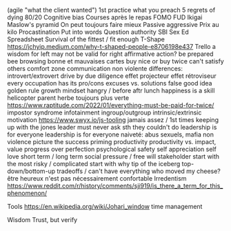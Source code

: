 
(agile "what the client wanted")
1st practice what you preach
5 regrets of dying
80/20
Cognitive bias
Courses après le repas
FOMO
FUD
Ikigai
Maslow's pyramid
On peut toujours faire mieux
Passive aggressive
Prix au kilo
Procastination
Put into words
Question authority
SBI
Sex Ed
Spreadsheet
Survival of the fittest / fit enough
T-Shape https://jchyip.medium.com/why-t-shaped-people-e8706198e437
Trello
a wisdom for left may not be valid for right
affirmative action?
be prepared
bee browsing
bonne et mauvaises cartes
buy nice or buy twice
can't satisfy others
comfort zone
communication non violente
differences: introvert/extrovert
drive by
due diligence
effet projecteur
effet rétroviseur
every occupation has its pro/cons
excuses vs. solutions
false good idea
golden rule
growth mindset
hangry / before aftr lunch
happiness is a skill
helicopter parent
herbe toujours plus verte
https://www.raptitude.com/2022/01/everything-must-be-paid-for-twice/
impostor syndrome
infotainment
ingroup/outgroup
intrinsic/extrinsic motivation https://www.swyx.io/js-tooling
jamais assez / 1st times
keeping up with the jones
leader must never ask sth they couldn't do
leadership is for everyone
leadership is for everyone
naiveté: abus sexuels, mafia
non violence
picture the success
priming
productivity
productivity vs. impact, value
progress over perfection
psychological safety
self appreciation
self love
short term / long term
social pressure / free will
stakeholder
start with the most risky / complicated
start with why
tip of the iceberg
top-down/bottom-up
tradeoffs / can't have everything
who moved my cheese?
être heureux n'est pas nécessairement confortable
Irredentism https://www.reddit.com/r/history/comments/sji919/is_there_a_term_for_this_phenomenon/

Tools
https://en.wikipedia.org/wiki/Johari_window
time management

Wisdom
Trust, but verify
